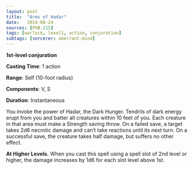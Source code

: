 ```yaml
---
layout: post
title:  "Arms of Hadar"
date:   2014-08-24
sources: [PHB.215]
tags: [warlock, level1, action, conjuration]
subtags: [sorcerer: aberrant-mind]
---
```


**1st-level conjuration**

**Casting Time**: 1 action

**Range**: Self (10-foot radius)

**Components**: V, S

**Duration**: Instantaneous

You invoke the power of Hadar, the Dark Hunger. Tendrils of dark energy erupt from you and batter all creatures within 10 feet of you. Each creature in that area must make a Strength saving throw. On a failed save, a target takes 2d6 necrotic damage and can’t take reactions until its next turn. On a successful save, the creature takes half damage, but suffers no other effect.

**At Higher Levels.** When you cast this spell using a spell slot of 2nd level or higher, the damage increases by 1d6 for each slot level above 1st.